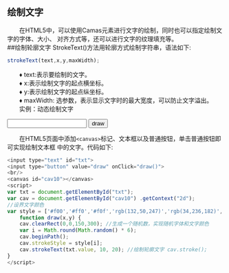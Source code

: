 绘制文字
---
&emsp;&emsp;在HTML5中，可以使用Camas元素进行文字的绘制，同时也可以指定绘制文字的字体、大小、 对齐方式等，还可以进行文字的纹理填充等。  
##绘制轮廓文字
StrokeText()方法用轮廓方式绘制字符串，语法如下:
```javascript
strokeText(text,x,y,maxWidth);
```
&emsp;&emsp;♦ text:表示要绘制的文字。  
&emsp;&emsp;♦ x:表示绘制文字的起点横坐标。  
&emsp;&emsp;♦ y:表示绘制文字的起点纵坐标。  
&emsp;&emsp;♦ maxWidth: 选参数，表示显示文字时的最大宽度，可以防止文字溢出。  
&emsp;&emsp;实例：动态绘制文字  

<input type="text" id="txt">
<input type="button" value="draw" onClick="draw()"> 
<br/>
<canvas id="cav"></canvas>
<script>
var txt = document.getElementById("txt");
var cav = document.getElementById("cav") .getContext("2d");
//设界文字颜色
var style = ['#f00','#ff0','#f0f','rgb(132,50,247)','rgb(34,236,182)','rgb(147,236,142)']
	function draw(x,y) {
   	cav.clearRect(0,0,150,300); //生成一个随机数，实现随机字体和文字颜色
   	var i = Math.round(Math.random() * 6); 
   	cav.beginPath();
   	cav.strokeStyle = style[i];
   	cav.strokeText(txt.value, 10, 20); //绘制轮廓文字 cav.stroke();
}
</script>

&emsp;&emsp;在HTML5页面中添加```<canvas>```标记、文本框以及普通按钮，单击普通按钮即可实现绘制文本框 中的文字。代码如下:  
```javascript
<input type="text" id="txt">
<input type="button" value="draw" onClick="draw()"> 
<br/>
<canvas id="cav10"></canvas>
<script>
var txt = document.getElementById("txt");
var cav = document.getElementById("cav10") .getContext("2d");
//设界文字颜色
var style = ['#f00','#ff0','#f0f','rgb(132,50,247)','rgb(34,236,182)','rgb(147,236,142)']
	function draw(x,y) {
   	cav.clearRect(0,0,150,300); //生成一个随机数，实现随机字体和文字颜色
   	var i = Math.round(Math.random() * 6); 
   	cav.beginPath();
   	cav.strokeStyle = style[i];
   	cav.strokeText(txt.value, 10, 20); //绘制轮廓文字 cav.stroke();
}
</script>
```